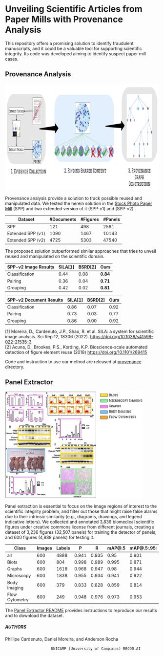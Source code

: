 # Unveiling Scientific Articles from Paper Mills with Provenance Analysis

This repository offers a promising solution to identify fraudulent manuscripts, and it could be a valuable tool for supporting scientific integrity. Its code was developed aiming to identify suspect paper mill cases.

## Provenance Analysis
<img src=".figs/provenance-pipeline.jpg" alt="Panel Extraction Sample" width="750" height="350">


Provenance analysis provide a solution to track possible reused and manipulated data.
We tested the herein solution in the [Stock Photo Paper Mill](https://scienceintegritydigest.com/2020/07/05/the-stock-photo-paper-mill/) (SPP) and two extended version of it (SPP-v1) and (SPP-v2).

|       Dataset         | #Documents | #Figures | #Panels  |
|-----------------------|------------|----------|----------|
|        SPP            |    121     |   498    |  2581    |
| Extended SPP (v1)     |   1090     |  1467    | 10143    |
| Extended SPP (v2)     |   4725     |  5303    | 47540    |


The proposed solution outperformed similar approaches that tries to unveil reused and manipulated on
the scientific domain.

| SPP-v2 Image Results |   SILA[1]   |  BSRD[2]  |   Ours   |
|---------------------------|----------|---------|----------|
|      Classification      | 0.44     | 0.08    |  **0.84**     |
|         Pairing           | 0.36     | 0.04    | **0.71**     |
|         Grouping          | 0.42     | 0.02    | **0.81**     |



| SPP-v2 Document Results |   SILA[1]  |  BSRD[2]  |   Ours   |
|-----------------------------|----------|---------|----------|
|     Classification          | 0.86     | 0.07    | 0.92     |
|         Pairing             | 0.73     | 0.03    | 0.77     |
|         Grouping            | 0.86     | 0.00    | 0.92     |

[1] Moreira, D., Cardenuto, J.P., Shao, R. et al. SILA: a system for scientific image analysis. Sci Rep 12, 18306 (2022). https://doi.org/10.1038/s41598-022-21535-3 \
[2] Acuna, D., Brookes, P.S.,  Kording, K.P. Bioscience-scale automated detection of figure element reuse (2018) https://doi.org/10.1101/269415

Code and instruction to use our method are released at [provenance](https://github.com/phillipecardenuto/upm/tree/main/provenance) directory.

## Panel Extractor

<img src=".figs/panel-extractor-fig.png" alt="Panel Extraction Sample" width="450" height="350">

Panel extraction is essential to focus on the image regions of interest to the scientific integrity problem, and filter out those that might raise false alarms due to their intrinsic similarity (e.g., diagrams, drawings, and legend indicative letters).
We collected and annotated 3,836 biomedical scientific figures under creative commons license from different journals, creating a dataset of 3,236 figures (32,507 panels) for training the detector of panels, and 600 figures (4,888 panels) for testing it.

| Class            | Images | Labels |     P   |     R   | mAP@.5  | mAP@.5:.95: |
|------------------|--------|--------|---------|---------|---------|-------------|
| all              |   600  |  4888  |  0.941  |  0.935  |  0.95   |    0.901    |
| Blots            |   600  |   804  |  0.998  |  0.989  |  0.995  |    0.871    |
| Graphs           |   600  |  1618  |  0.968  |  0.947  |  0.98   |    0.944    |
| Microscopy       |   600  |  1838  |  0.955  |  0.934  |  0.941  |    0.922    |
| Body Imaging     |   600  |   379  |  0.833  |  0.828  |  0.859  |    0.814    |
| Flow Cytometry   |   600  |   249  |  0.948  |  0.976  |  0.973  |    0.953    |

The [Panel Extractor README](panel-extractor/README.md) provides instructions to reproduce our 
results and to download the dataset.




##### AUTHORS

Phillipe Cardenuto, Daniel Moreira, and Anderson Rocha

```
                     UNICAMP (University of Campinas) RECOD.AI
```
